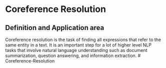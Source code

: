 Coreference Resolution
======================
Definition and Application area
----------
Coreference resolution is the task of finding all expressions that refer to the same entity in a text. It is an 
important step for a lot of higher level NLP tasks that involve natural language understanding such as document
summarization, question answering, and information extraction. # Coreference-Resolution
